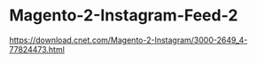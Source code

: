 # Magento-2-Instagram-Feed-2
https://download.cnet.com/Magento-2-Instagram/3000-2649_4-77824473.html
